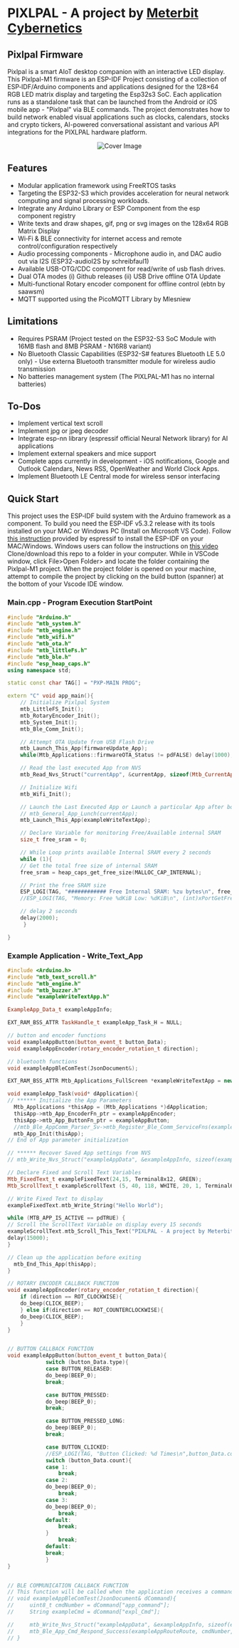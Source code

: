 # PIXLPAL - A project by [Meterbit Cybernetics](https://meterbitcyb.com)

## Pixlpal Firmware
Pixlpal is a smart AIoT desktop companion with an interactive LED display. This Pixlpal-M1 firmware is an ESP-IDF Project consisting of a collection of ESP‑IDF/Arduino components and applications designed for the 128×64 RGB LED matrix display and targeting the Esp32s3 SoC. Each application runs as a standalone task that can be launched from the Android or iOS mobile app - "Pixlpal" via BLE commands. The project demonstrates how to build network enabled visual applications such as clocks, calendars, stocks and crypto tickers, AI-powered conversational assistant and various API integrations for the PIXLPAL hardware platform.

<p align="center">
  <img src="https://raw.githubusercontent.com/Meterbit/PIXLPAL-M1/main/Pixlpal-Github.jpeg" alt="Cover Image">
</p>

## Features

- Modular application framework using FreeRTOS tasks
- Targeting the ESP32-S3 which provides acceleration for neural network computing and signal processing workloads.
- Integrate any Arduino Library or ESP Component from the esp component registry
- Write texts and draw shapes, gif, png or svg images on the 128x64 RGB Matrix Display
- Wi‑Fi & BLE connectivity for internet access and remote control/configuration respectively
- Audio processing components - Microphone audio in, and DAC audio out via I2S (ESP32-audioI2S by schreibfaul1)
- Available USB-OTG/CDC component for read/write of usb flash drives.
- Dual OTA modes (i) Github releases (ii) USB Drive offline OTA Update
- Multi-functional Rotary encoder component for offline control (ebtn by saawsm)
- MQTT supported using the PicoMQTT Library by Mlesniew

## Limitations

- Requires PSRAM (Project tested on the ESP32-S3 SoC Module with 16MB flash and 8MB PSRAM - N16R8 variant)
- No Bluetooth Classic Capabilities (ESP32-S# features Bluetooth LE 5.0 only) - Use externa Bluetooth transmitter module for wireless audio transmission
- No batteries management system (The PIXLPAL-M1 has no internal batteries)

## To-Dos

- Implement vertical text scroll
- Implement jpg or jpeg decoder
- Integrate esp-nn library (espressif official Neural Network library) for AI applications
- Implement external speakers and mice support
- Complete apps currently in development - iOS notifications, Google and Outlook Calendars, News RSS, OpenWeather and World Clock Apps.
- Implement Bluetooth LE Central mode for wireless sensor interfacing 

## Quick Start
This project uses the ESP‑IDF build system with the Arduino framework as a component. To build you need the ESP‑IDF v5.3.2 release with its tools installed on your MAC or Windows PC (Install on Microsoft VS Code).
Follow [this instruction](https://github.com/espressif/vscode-esp-idf-extension) provided by espressif to install the ESP-IDF on your MAC/Windows. Windows users can follow the instructions on [this video](https://www.youtube.com/watch?v=D0fRc4XHBNk) 
Clone/download this repo to a folder in your computer. While in VSCode window, click File>Open Folder>  and locate the folder containing the Pixlpal-M1 project. When the project folder is opened on your machine, attempt to compile the project by clicking on the build button (spanner) at the bottom of your Vscode IDE window.


### Main.cpp - Program Execution StartPoint
```c++
#include "Arduino.h"
#include "mtb_system.h"
#include "mtb_engine.h"
#include "mtb_wifi.h"
#include "mtb_ota.h"
#include "mtb_littleFs.h"
#include "mtb_ble.h"
#include "esp_heap_caps.h"
using namespace std;

static const char TAG[] = "PXP-MAIN PROG";

extern "C" void app_main(){
    // Initialize Pixlpal System
    mtb_LittleFS_Init();
    mtb_RotaryEncoder_Init();
    mtb_System_Init();
    mtb_Ble_Comm_Init();

    // Attempt OTA Update from USB Flash Drive
    mtb_Launch_This_App(firmwareUpdate_App);
    while(Mtb_Applications::firmwareOTA_Status != pdFALSE) delay(1000);

    // Read the last executed App from NVS
    mtb_Read_Nvs_Struct("currentApp", &currentApp, sizeof(Mtb_CurrentApp_t));

    // Initialize Wifi
    mtb_Wifi_Init();

    // Launch the Last Executed App or Launch a particular App after boot-up
    // mtb_General_App_Lunch(currentApp);
    mtb_Launch_This_App(exampleWriteTextApp);

    // Declare Variable for monitoring Free/Available internal SRAM
    size_t free_sram = 0;

    // While Loop prints available Internal SRAM every 2 seconds
    while (1){
    // Get the total free size of internal SRAM
    free_sram = heap_caps_get_free_size(MALLOC_CAP_INTERNAL);

    // Print the free SRAM size
    ESP_LOGI(TAG, "############ Free Internal SRAM: %zu bytes\n", free_sram);
    //ESP_LOGI(TAG, "Memory: Free %dKiB Low: %dKiB\n", (int)xPortGetFreeHeapSize()/1024, (int)xPortGetMinimumEverFreeHeapSize()/1024);

    // delay 2 seconds
    delay(2000);
     }

}
```

### Example Application - Write_Text_App
````c++
#include <Arduino.h>
#include "mtb_text_scroll.h"
#include "mtb_engine.h"
#include "mtb_buzzer.h"
#include "exampleWriteTextApp.h"

ExampleApp_Data_t exampleAppInfo;

EXT_RAM_BSS_ATTR TaskHandle_t exampleApp_Task_H = NULL;

// button and encoder functions
void exampleAppButton(button_event_t button_Data);
void exampleAppEncoder(rotary_encoder_rotation_t direction);

// bluetooth functions
void exampleAppBleComTest(JsonDocument&);

EXT_RAM_BSS_ATTR Mtb_Applications_FullScreen *exampleWriteTextApp = new Mtb_Applications_FullScreen(exampleApp_Task, &exampleApp_Task_H, "exampleWriteTextApp", 4096);

void exampleApp_Task(void* dApplication){
// ****** Initialize the App Parameters
  Mtb_Applications *thisApp = (Mtb_Applications *)dApplication;
  thisApp->mtb_App_EncoderFn_ptr = exampleAppEncoder;
  thisApp->mtb_App_ButtonFn_ptr = exampleAppButton;
  //mtb_Ble_AppComm_Parser_Sv->mtb_Register_Ble_Comm_ServiceFns(exampleAppBleComTest);
  mtb_App_Init(thisApp);
// End of App parameter initialization

// ****** Recover Saved App settings from NVS
// mtb_Write_Nvs_Struct("exampleAppData", &exampleAppInfo, sizeof(exampleAppInfo));

// Declare Fixed and Scroll Text Variables
Mtb_FixedText_t exampleFixedText(24,15, Terminal8x12, GREEN);
Mtb_ScrollText_t exampleScrollText (5, 40, 118, WHITE, 20, 1, Terminal6x8);

// Write Fixed Text to display
exampleFixedText.mtb_Write_String("Hello World");

while (MTB_APP_IS_ACTIVE == pdTRUE) {
// Scroll the ScrollText Variable on display every 15 seconds
exampleScrollText.mtb_Scroll_This_Text("PIXLPAL - A project by Meterbit Cybernetics");
delay(15000);
}

// Clean up the application before exiting
  mtb_End_This_App(thisApp);
}

// ROTARY ENCODER CALLBACK FUNCTION
void exampleAppEncoder(rotary_encoder_rotation_t direction){
    if (direction == ROT_CLOCKWISE){
    do_beep(CLICK_BEEP);
    } else if(direction == ROT_COUNTERCLOCKWISE){
    do_beep(CLICK_BEEP);
    }
}


// BUTTON CALLBACK FUNCTION
void exampleAppButton(button_event_t button_Data){
            switch (button_Data.type){
            case BUTTON_RELEASED:
            do_beep(BEEP_0);
            break;

            case BUTTON_PRESSED:
            do_beep(BEEP_0);
            break;

            case BUTTON_PRESSED_LONG:
            do_beep(BEEP_0);
            break;

            case BUTTON_CLICKED:
            //ESP_LOGI(TAG, "Button Clicked: %d Times\n",button_Data.count);
            switch (button_Data.count){
            case 1:
                break;
            case 2:
            do_beep(BEEP_0);
                break;
            case 3:
            do_beep(BEEP_0);
                break;
            default:
                break;
            }
                break;
            default:
            break;
			}
}


// BLE COMMUNICATION CALLBACK FUNCTION
// This function will be called when the application receives a command from the BLE client.
// void exampleAppBleComTest(JsonDocument& dCommand){
//     uint8_t cmdNumber = dCommand["app_command"];
//     String exampleCmd = dCommand["expl_Cmd"];

//     mtb_Write_Nvs_Struct("exampleAppData", &exampleAppInfo, sizeof(exampleAppInfo));
//     mtb_Ble_App_Cmd_Respond_Success(exampleAppRouteRoute, cmdNumber, pdPASS);
// }
````
